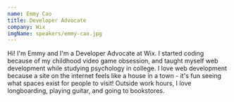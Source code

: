 ```yaml
---
name: Emmy Cao
title: Developer Advocate
company: Wix
imgName: speakers/emmy-cao.jpg
---
```


 Hi! I'm Emmy and I'm a Developer Advocate at Wix. I started coding because of my childhood video game obsession, and taught myself web development while studying psychology in college. I love web development because a site on the internet feels like a house in a town - it's fun seeing what spaces exist for people to visit! Outside work hours, I love longboarding, playing guitar, and going to bookstores. 